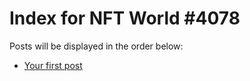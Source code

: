 # Index for NFT World #4078
Posts will be displayed in the order below:

- [Your first post](./001-first.md)

